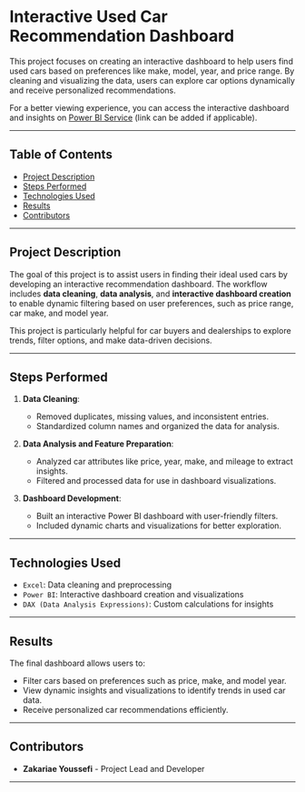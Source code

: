 # **Interactive Used Car Recommendation Dashboard**

This project focuses on creating an interactive dashboard to help users find used cars based on preferences like make, model, year, and price range. By cleaning and visualizing the data, users can explore car options dynamically and receive personalized recommendations.

For a better viewing experience, you can access the interactive dashboard and insights on [Power BI Service](#) (link can be added if applicable).

---

## **Table of Contents**  
- [Project Description](#project-description)  
- [Steps Performed](#steps-performed)  
- [Technologies Used](#technologies-used)  
- [Results](#results)  
- [Contributors](#contributors)  

---

## **Project Description**  

The goal of this project is to assist users in finding their ideal used cars by developing an interactive recommendation dashboard. The workflow includes **data cleaning**, **data analysis**, and **interactive dashboard creation** to enable dynamic filtering based on user preferences, such as price range, car make, and model year.

This project is particularly helpful for car buyers and dealerships to explore trends, filter options, and make data-driven decisions.

---

## **Steps Performed**

1. **Data Cleaning**:  
   - Removed duplicates, missing values, and inconsistent entries.  
   - Standardized column names and organized the data for analysis.  

2. **Data Analysis and Feature Preparation**:  
   - Analyzed car attributes like price, year, make, and mileage to extract insights.  
   - Filtered and processed data for use in dashboard visualizations.  

3. **Dashboard Development**:  
   - Built an interactive Power BI dashboard with user-friendly filters.  
   - Included dynamic charts and visualizations for better exploration.  

---

## **Technologies Used**  

- `Excel`: Data cleaning and preprocessing  
- `Power BI`: Interactive dashboard creation and visualizations  
- `DAX (Data Analysis Expressions)`: Custom calculations for insights  

---

## **Results**  

The final dashboard allows users to:
- Filter cars based on preferences such as price, make, and model year.
- View dynamic insights and visualizations to identify trends in used car data.
- Receive personalized car recommendations efficiently.

---

## **Contributors**  

- **Zakariae Youssefi** - Project Lead and Developer  

---
